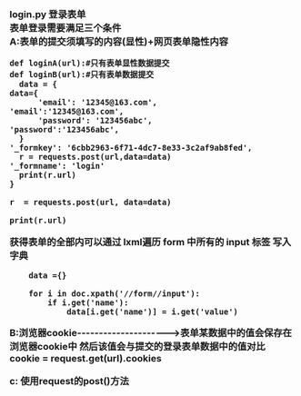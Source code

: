 <h3>login.py  登录表单<br>
表单登录需要满足三个条件<br>
  A:表单的提交须填写的内容(显性)+网页表单隐性内容
  
    def loginA(url):#只有表单显性数据提交                         def loginB(url):#只有表单数据提交
      data = {                                                       data={
          'email': '12345@163.com',                                           'email':'12345@163.com',
          'password': '123456abc',                                             'password':'123456abc',
      }                                                                        '_formkey': '6cbb2963-6f71-4dc7-8e33-3c2af9ab8fed',
      r = requests.post(url,data=data)                                          '_formname': 'login'
      print(r.url)                                                          }
                                                                      r  = requests.post(url, data=data)
                                                                      print(r.url)
      
      
      
  获得表单的全部内可以通过 lxml遍历 form  中所有的 input 标签 写入 字典
  
        data ={}

        for i in doc.xpath('//form//input'):
            if i.get('name'):
                data[i.get('name')] = i.get('value')
  
  B:浏览器cookie--------------------->表单某数据中的值会保存在浏览器cookie中 然后该值会与提交的登录表单数据中的值对比
      cookie = request.get(url).cookies
  
  c: 使用request的post()方法                   
